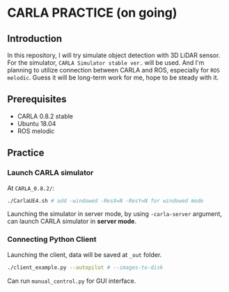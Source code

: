 # CARLA PRACTICE (on going)

## Introduction
In this repository, I will try simulate object detection with 3D LiDAR sensor. For the simulator, `CARLA Simulator stable ver.` will be used. And I'm planning to utilize connection between CARLA and ROS, especially for `ROS melodic`. Guess it will be long-term work for me, hope to be steady with it.


## Prerequisites
* CARLA 0.8.2 stable
* Ubuntu 18.04
* ROS melodic

## Practice

### Launch CARLA simulator
At `CARLA_0.8.2/`:

```bash
./CarlaUE4.sh # add -windowed -ResX=N -ResY=N for windowed mode
```
Launching the simulator in server mode, by using `-carla-server` argument, can launch CARLA simulator in **server mode**.

### Connecting Python Client

Launching the client, data will be saved at `_out` folder.
```bash
./client_example.py --autopilot # --images-to-disk
```



Can run `manual_control.py` for GUI interface.
